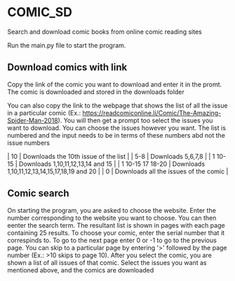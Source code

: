 # COMIC_SD
Search and download comic books from online comic reading sites

Run the main.py file to start the program.

## Download comics with link
Copy the link of the comic you want to download and enter it in the promt. The comic is downloaded and stored in the downloads folder

You can also copy the link to the webpage that shows the list of all the issue in a particular comic (Ex.: https://readcomiconline.li/Comic/The-Amazing-Spider-Man-2018). You will then get a prompt too select the issues you want to download. You can choose the issues however you want. The list is numbered and the input needs to be in terms of these numbers abd not the issue numbers

| 10               | Downloads the 10th issue of the list          |
| 5-8              | Downloads 5,6,7,8                             |
| 1 10-15          | Downloads 1,10,11,12,13,14 and 15             |
| 1 10-15 17 18-20 | Downloads 1,10,11,12,13,14,15,17,18,19 and 20 |
| 0                | Downloads all the issues of the comic         |

## Comic search
On starting the program, you are asked to choose the website. Enter the number corresponding to the website you want to choose. You can then eenter the search term. The resultant list is shown in pages with each page containing 25 results. To choose your comic, enter the serial number that it correspinds to. To go to the next page enter 0 or -1 to go to the previous page. You can skip to a particular page by entering '>' followed by the page number (Ex.: >10 skips to page 10). After you select the comic, you are shown a list of all issues of that comic. Select the issues you want as mentioned above, and the comics are downloaded